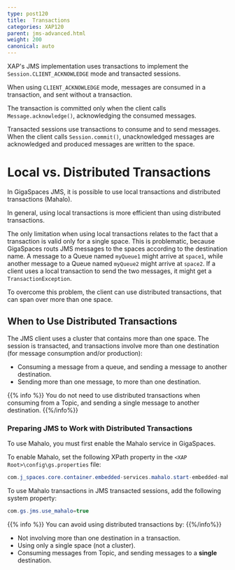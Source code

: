 ```yaml
---
type: post120
title:  Transactions
categories: XAP120
parent: jms-advanced.html
weight: 200
canonical: auto
---
```



XAP's JMS implementation uses transactions to implement the `Session.CLIENT_ACKNOWLEDGE` mode and transacted sessions.

When using `CLIENT_ACKNOWLEDGE` mode, messages are consumed in a transaction, and sent without a transaction.

The transaction is committed only when the client calls `Message.acknowledge()`, acknowledging the consumed messages.

Transacted sessions use transactions to consume and to send messages. When the client calls `Session.commit()`, unacknowledged messages are acknowledged and produced messages are written to the space.

# Local vs. Distributed Transactions

In GigaSpaces JMS, it is possible to use local transactions and distributed transactions (Mahalo).

In general, using local transactions is more efficient than using distributed transactions.

The only limitation when using local transactions relates to the fact that a transaction is valid only for a single space. This is problematic, because GigaSpaces routs JMS messages to the spaces according to the destination name. A message to a Queue named `myQueue1` might arrive at `space1`, while another message to a Queue named `myQueue2` might arrive at `space2`. If a client uses a local transaction to send the two messages, it might get a `TransactionException`.

To overcome this problem, the client can use distributed transactions, that can span over more than one space.

## When to Use Distributed Transactions

The JMS client uses a cluster that contains more than one space. The session is transacted, and transactions involve more than one destination (for message consumption and/or production):

- Consuming a message from a queue, and sending a message to another destination.
- Sending more than one message, to more than one destination.

{{% info %}}
You do not need to use distributed transactions when consuming from a Topic, and sending a single message to another destination.
{{%/info%}}

### Preparing JMS to Work with Distributed Transactions

To use Mahalo, you must first enable the Mahalo service in GigaSpaces.

To enable Mahalo, set the following XPath property in the `<XAP Root>\config\gs.properties` file:


```java
com.j_spaces.core.container.embedded-services.mahalo.start-embedded-mahalo=true
```

To use Mahalo transactions in JMS transacted sessions, add the following system property:


```java
com.gs.jms.use_mahalo=true
```

{{% info %}}
You can avoid using distributed transactions by:
{{%/info%}}

- Not involving more than one destination in a transaction.
- Using only a single space (not a cluster).
- Consuming messages from Topic, and sending messages to a **single** destination.
